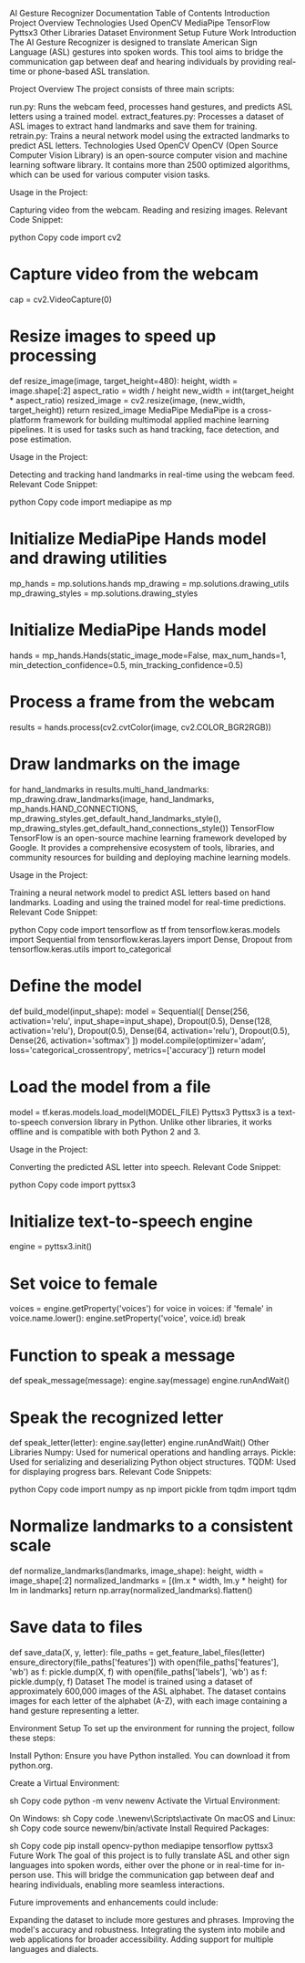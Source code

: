 AI Gesture Recognizer Documentation
Table of Contents
Introduction
Project Overview
Technologies Used
OpenCV
MediaPipe
TensorFlow
Pyttsx3
Other Libraries
Dataset
Environment Setup
Future Work
Introduction
The AI Gesture Recognizer is designed to translate American Sign Language (ASL) gestures into spoken words. This tool aims to bridge the communication gap between deaf and hearing individuals by providing real-time or phone-based ASL translation.

Project Overview
The project consists of three main scripts:

run.py: Runs the webcam feed, processes hand gestures, and predicts ASL letters using a trained model.
extract_features.py: Processes a dataset of ASL images to extract hand landmarks and save them for training.
retrain.py: Trains a neural network model using the extracted landmarks to predict ASL letters.
Technologies Used
OpenCV
OpenCV (Open Source Computer Vision Library) is an open-source computer vision and machine learning software library. It contains more than 2500 optimized algorithms, which can be used for various computer vision tasks.

Usage in the Project:

Capturing video from the webcam.
Reading and resizing images.
Relevant Code Snippet:

python
Copy code
import cv2

# Capture video from the webcam
cap = cv2.VideoCapture(0)

# Resize images to speed up processing
def resize_image(image, target_height=480):
    height, width = image.shape[:2]
    aspect_ratio = width / height
    new_width = int(target_height * aspect_ratio)
    resized_image = cv2.resize(image, (new_width, target_height))
    return resized_image
MediaPipe
MediaPipe is a cross-platform framework for building multimodal applied machine learning pipelines. It is used for tasks such as hand tracking, face detection, and pose estimation.

Usage in the Project:

Detecting and tracking hand landmarks in real-time using the webcam feed.
Relevant Code Snippet:

python
Copy code
import mediapipe as mp

# Initialize MediaPipe Hands model and drawing utilities
mp_hands = mp.solutions.hands
mp_drawing = mp.solutions.drawing_utils
mp_drawing_styles = mp.solutions.drawing_styles

# Initialize MediaPipe Hands model
hands = mp_hands.Hands(static_image_mode=False, max_num_hands=1, min_detection_confidence=0.5, min_tracking_confidence=0.5)

# Process a frame from the webcam
results = hands.process(cv2.cvtColor(image, cv2.COLOR_BGR2RGB))

# Draw landmarks on the image
for hand_landmarks in results.multi_hand_landmarks:
    mp_drawing.draw_landmarks(image, hand_landmarks, mp_hands.HAND_CONNECTIONS, mp_drawing_styles.get_default_hand_landmarks_style(), mp_drawing_styles.get_default_hand_connections_style())
TensorFlow
TensorFlow is an open-source machine learning framework developed by Google. It provides a comprehensive ecosystem of tools, libraries, and community resources for building and deploying machine learning models.

Usage in the Project:

Training a neural network model to predict ASL letters based on hand landmarks.
Loading and using the trained model for real-time predictions.
Relevant Code Snippet:

python
Copy code
import tensorflow as tf
from tensorflow.keras.models import Sequential
from tensorflow.keras.layers import Dense, Dropout
from tensorflow.keras.utils import to_categorical

# Define the model
def build_model(input_shape):
    model = Sequential([
        Dense(256, activation='relu', input_shape=input_shape),
        Dropout(0.5),
        Dense(128, activation='relu'),
        Dropout(0.5),
        Dense(64, activation='relu'),
        Dropout(0.5),
        Dense(26, activation='softmax')
    ])
    model.compile(optimizer='adam', loss='categorical_crossentropy', metrics=['accuracy'])
    return model

# Load the model from a file
model = tf.keras.models.load_model(MODEL_FILE)
Pyttsx3
Pyttsx3 is a text-to-speech conversion library in Python. Unlike other libraries, it works offline and is compatible with both Python 2 and 3.

Usage in the Project:

Converting the predicted ASL letter into speech.
Relevant Code Snippet:

python
Copy code
import pyttsx3

# Initialize text-to-speech engine
engine = pyttsx3.init()

# Set voice to female
voices = engine.getProperty('voices')
for voice in voices:
    if 'female' in voice.name.lower():
        engine.setProperty('voice', voice.id)
        break

# Function to speak a message
def speak_message(message):
    engine.say(message)
    engine.runAndWait()

# Speak the recognized letter
def speak_letter(letter):
    engine.say(letter)
    engine.runAndWait()
Other Libraries
Numpy: Used for numerical operations and handling arrays.
Pickle: Used for serializing and deserializing Python object structures.
TQDM: Used for displaying progress bars.
Relevant Code Snippets:

python
Copy code
import numpy as np
import pickle
from tqdm import tqdm

# Normalize landmarks to a consistent scale
def normalize_landmarks(landmarks, image_shape):
    height, width = image_shape[:2]
    normalized_landmarks = [(lm.x * width, lm.y * height) for lm in landmarks]
    return np.array(normalized_landmarks).flatten()

# Save data to files
def save_data(X, y, letter):
    file_paths = get_feature_label_files(letter)
    ensure_directory(file_paths['features'])
    with open(file_paths['features'], 'wb') as f:
        pickle.dump(X, f)
    with open(file_paths['labels'], 'wb') as f:
        pickle.dump(y, f)
Dataset
The model is trained using a dataset of approximately 600,000 images of the ASL alphabet. The dataset contains images for each letter of the alphabet (A-Z), with each image containing a hand gesture representing a letter.

Environment Setup
To set up the environment for running the project, follow these steps:

Install Python: Ensure you have Python installed. You can download it from python.org.

Create a Virtual Environment:

sh
Copy code
python -m venv newenv
Activate the Virtual Environment:

On Windows:
sh
Copy code
.\newenv\Scripts\activate
On macOS and Linux:
sh
Copy code
source newenv/bin/activate
Install Required Packages:

sh
Copy code
pip install opencv-python mediapipe tensorflow pyttsx3
Future Work
The goal of this project is to fully translate ASL and other sign languages into spoken words, either over the phone or in real-time for in-person use. This will bridge the communication gap between deaf and hearing individuals, enabling more seamless interactions.

Future improvements and enhancements could include:

Expanding the dataset to include more gestures and phrases.
Improving the model's accuracy and robustness.
Integrating the system into mobile and web applications for broader accessibility.
Adding support for multiple languages and dialects.
